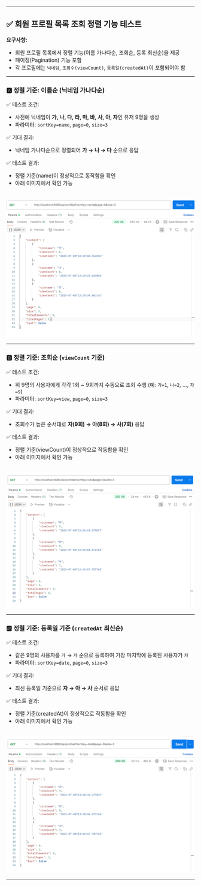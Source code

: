
---

## ✅ 회원 프로필 목록 조회 정렬 기능 테스트

**요구사항:**

* 회원 프로필 목록에서 정렬 기능(이름 가나다순, 조회순, 등록 최신순)을 제공
* 페이징(Pagination) 기능 포함
* 각 프로필에는 `닉네임`, `조회수(viewCount)`, `등록일(createdAt)`이 포함되어야 함

---

### 🅰️ 정렬 기준: 이름순 (닉네임 가나다순)

✅ 테스트 조건:

* 사전에 닉네임이 **가, 나, 다, 라, 마, 바, 사, 아, 자**인 유저 9명을 생성
* 파라미터: `sortKey=name`, `page=0`, `size=3`

✅ 기대 결과:

* 닉네임 가나다순으로 정렬되어 **가 → 나 → 다** 순으로 응답

✅ 테스트 결과:

* 정렬 기준(name)이 정상적으로 동작함을 확인
* 아래 이미지에서 확인 가능

<br>

<img src="../images/sorted-name-example.png" width="700"/>

---

### 🅱️ 정렬 기준: 조회순 (`viewCount` 기준)

✅ 테스트 조건:

* 위 9명의 사용자에게 각각 1회 \~ 9회까지 수동으로 조회 수행
  (예: `가=1`, `나=2`, ..., `자=9`)
* 파라미터: `sortKey=view`, `page=0`, `size=3`

✅ 기대 결과:

* 조회수가 높은 순서대로 **자(9회) → 아(8회) → 사(7회)** 응답

✅ 테스트 결과:

* 정렬 기준(viewCount)이 정상적으로 작동함을 확인
* 아래 이미지에서 확인 가능

<br>

<img src="../images/sorted-view-example.png" width="700"/>

---

### 🆎 정렬 기준: 등록일 기준 (`createdAt` 최신순)

✅ 테스트 조건:

* 같은 9명의 사용자를 `가` → `자` 순으로 등록하여
  가장 마지막에 등록된 사용자가 `자`
* 파라미터: `sortKey=date`, `page=0`, `size=3`

✅ 기대 결과:

* 최신 등록일 기준으로 **자 → 아 → 사** 순서로 응답

✅ 테스트 결과:

* 정렬 기준(createdAt)이 정상적으로 작동함을 확인
* 아래 이미지에서 확인 가능

<br>

<img src="../images/sorted-date-example.png" width="700"/>

---

